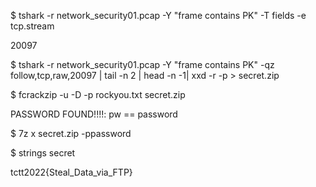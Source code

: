 $ tshark -r network_security01.pcap -Y "frame contains PK" -T fields -e tcp.stream

20097

$ tshark -r network_security01.pcap -Y "frame contains PK" -qz follow,tcp,raw,20097 | tail -n 2 | head -n -1| xxd -r -p > secret.zip

$ fcrackzip -u -D -p rockyou.txt secret.zip

PASSWORD FOUND!!!!: pw == password

$ 7z x secret.zip -ppassword

$ strings secret

tctt2022{Steal_Data_via_FTP}
